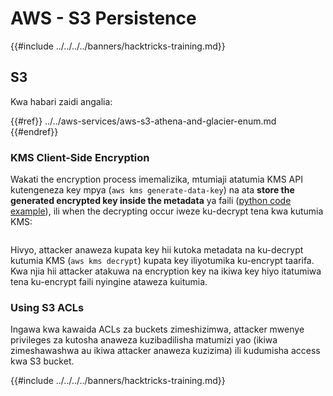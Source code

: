 # AWS - S3 Persistence

{{#include ../../../../banners/hacktricks-training.md}}

## S3

Kwa habari zaidi angalia:

{{#ref}}
../../aws-services/aws-s3-athena-and-glacier-enum.md
{{#endref}}

### KMS Client-Side Encryption

Wakati the encryption process imemalizika, mtumiaji atatumia KMS API kutengeneza key mpya (`aws kms generate-data-key`) na ata **store the generated encrypted key inside the metadata** ya faili ([python code example](https://aioboto3.readthedocs.io/en/latest/cse.html#how-it-works-kms-managed-keys)), ili when the decrypting occur iweze ku-decrypt tena kwa kutumia KMS:

<figure><img src="../../../images/image (226).png" alt=""><figcaption></figcaption></figure>

Hivyo, attacker anaweza kupata key hii kutoka metadata na ku-decrypt kutumia KMS (`aws kms decrypt`) kupata key iliyotumika ku-encrypt taarifa. Kwa njia hii attacker atakuwa na encryption key na ikiwa key hiyo itatumiwa tena ku-encrypt faili nyingine ataweza kuitumia.

### Using S3 ACLs

Ingawa kwa kawaida ACLs za buckets zimeshizimwa, attacker mwenye privileges za kutosha anaweza kuzibadilisha matumizi yao (ikiwa zimeshawashwa au ikiwa attacker anaweza kuzizima) ili kudumisha access kwa S3 bucket.

{{#include ../../../../banners/hacktricks-training.md}}
